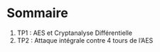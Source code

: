 # Sommaire
1. TP1 : AES et Cryptanalyse Différentielle
2. TP2 : Attaque intégrale contre 4 tours de l’AES
